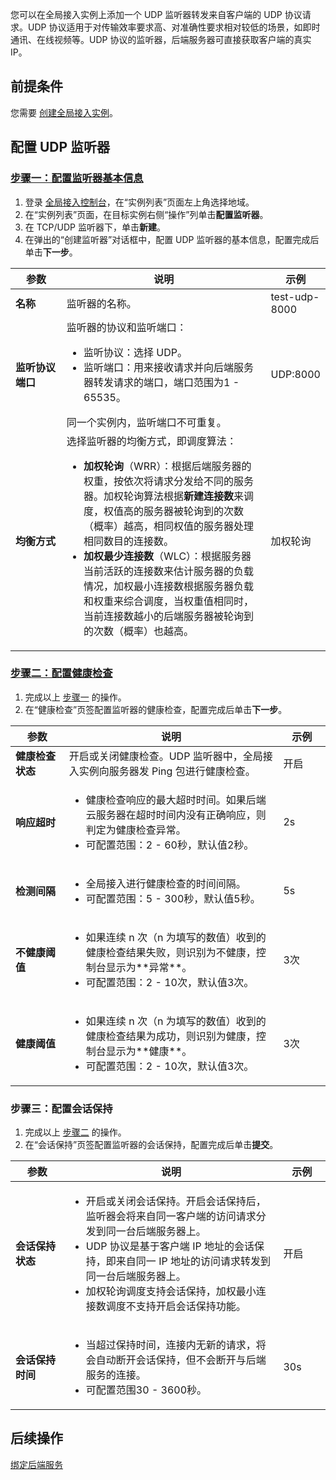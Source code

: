 您可以在全局接入实例上添加一个 UDP 监听器转发来自客户端的 UDP 协议请求。UDP 协议适用于对传输效率要求高、对准确性要求相对较低的场景，如即时通讯、在线视频等。UDP 协议的监听器，后端服务器可直接获取客户端的真实 IP。

## 前提条件
您需要 [创建全局接入实例]()。

## 配置 UDP 监听器
### [步骤一：配置监听器基本信息](id:step1)
1. 登录 [全局接入控制台]()，在“实例列表”页面左上角选择地域。
2. 在“实例列表”页面，在目标实例右侧“操作”列单击**配置监听器**。
3. 在 TCP/UDP 监听器下，单击**新建**。
4. 在弹出的“创建监听器”对话框中，配置 UDP 监听器的基本信息，配置完成后单击**下一步**。
<table>
<thead>
<tr>
<th width="17%">参数</th>
<th width="68%">说明</th>
<th width="15%">示例</th>
</tr>
</thead>
<tbody><tr>
<td><strong>名称</strong></td>
<td>监听器的名称。</td>
<td><span>test-udp-8000</span></td>
</tr>
<tr>
<td><strong>监听协议端口</strong></td>
<td>监听器的协议和监听端口：<br><ul><li>监听协议：选择 UDP。</li><li>监听端口：用来接收请求并向后端服务器转发请求的端口，端口范围为1 - 65535。</li></ul>同一个实例内，监听端口不可重复。</td>
<td>UDP:8000</td>
</tr>
<tr>
<td><strong>均衡方式</strong></td>
<td>选择监听器的均衡方式，即调度算法： <br><ul><li><strong>加权轮询</strong>（WRR）：根据后端服务器的权重，按依次将请求分发给不同的服务器。加权轮询算法根据<strong>新建连接数</strong>来调度，权值高的服务器被轮询到的次数（概率）越高，相同权值的服务器处理相同数目的连接数。</li><li><strong>加权最少连接数</strong>（WLC）：根据服务器当前活跃的连接数来估计服务器的负载情况，加权最小连接数根据服务器负载和权重来综合调度，当权重值相同时，当前连接数越小的后端服务器被轮询到的次数（概率）也越高。</li></ul></td>
<td>加权轮询</td>
</tr>
</tbody></table>

### [步骤二：配置健康检查](id:step2)
1. 完成以上 [步骤一](#step1) 的操作。
2. 在“健康检查”页签配置监听器的健康检查，配置完成后单击**下一步**。
<table>
<thead>
<tr>
<th width="17%">参数</th>
<th width="68%">说明</th>
<th width="15%">示例</th>
</tr>
</thead>
<tbody><tr>
<td><strong>健康检查状态</strong></td>
<td>开启或关闭健康检查。UDP 监听器中，全局接入实例向服务器发 Ping 包进行健康检查。</td>
<td><span>开启</span></td>
</tr>
<tr>
<td><strong>响应超时</strong></td>
<td> <ul><li>健康检查响应的最大超时时间。如果后端云服务器在超时时间内没有正确响应，则判定为健康检查异常。</li><li>可配置范围：2 - 60秒，默认值2秒。</li></ul></td>
<td>2s</td>
</tr>
<tr>
<td><strong>检测间隔</strong></td>
<td> <ul><li>全局接入进行健康检查的时间间隔。</li><li>可配置范围：5 - 300秒，默认值5秒。</li></ul></td>
<td>5s</td>
</tr>
<tr>
<td><strong>不健康阈值</strong></td>
<td><ul><li>如果连续 n 次（n 为填写的数值）收到的健康检查结果失败，则识别为不健康，控制台显示为**异常**。</li><li>可配置范围：2 - 10次，默认值3次。</li></ul></td>
<td>3次</td>
</tr>
<tr>
<td><strong>健康阈值</strong></td>
<td><ul><li>如果连续 n 次（n 为填写的数值）收到的健康检查结果为成功，则识别为健康，控制台显示为**健康**。</li><li>可配置范围：2 - 10次，默认值3次。 </li></ul></td>
<td>3次</td>
</tr>
</tbody></table>

### 步骤三：配置会话保持
1. 完成以上 [步骤二](#step2) 的操作。
2. 在“会话保持”页签配置监听器的会话保持，配置完成后单击**提交**。
<table>
<thead>
<tr>
<th width="17%">参数</th>
<th width="68%">说明</th>
<th width="15%">示例</th>
</tr>
</thead>
<tbody><tr>
<td><strong>会话保持状态</strong></td>
<td><ul><li>开启或关闭会话保持。开启会话保持后，监听器会将来自同一客户端的访问请求分发到同一台后端服务器上。</li><li>UDP 协议是基于客户端 IP 地址的会话保持，即来自同一 IP 地址的访问请求转发到同一台后端服务器上。</li><li>加权轮询调度支持会话保持，加权最小连接数调度不支持开启会话保持功能。</li></ul></td>
<td><span>开启</span></td>
</tr>
<tr>
<td><strong>会话保持时间</strong></td>
<td> <ul><li>当超过保持时间，连接内无新的请求，将会自动断开会话保持，但不会断开与后端服务的连接。</li><li>可配置范围30 - 3600秒。</li></ul></td>
<td>30s</td>
</tr>
</tbody></table>


## 后续操作
[绑定后端服务]()
